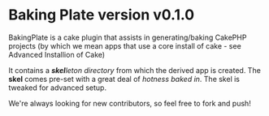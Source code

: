 # Baking Plate version v0.1.0

BakingPlate is a cake plugin that assists in generating/baking CakePHP projects
(by which we mean apps that use a core install of cake - see Advanced Installion of Cake) 

It contains a ***skel****leton directory* from which the derived app is created.
The **skel** comes pre-set with a great deal of *hotness baked in*.  The skel is tweaked for advanced setup.

We're always looking for new contributors, so feel free to fork and push!

